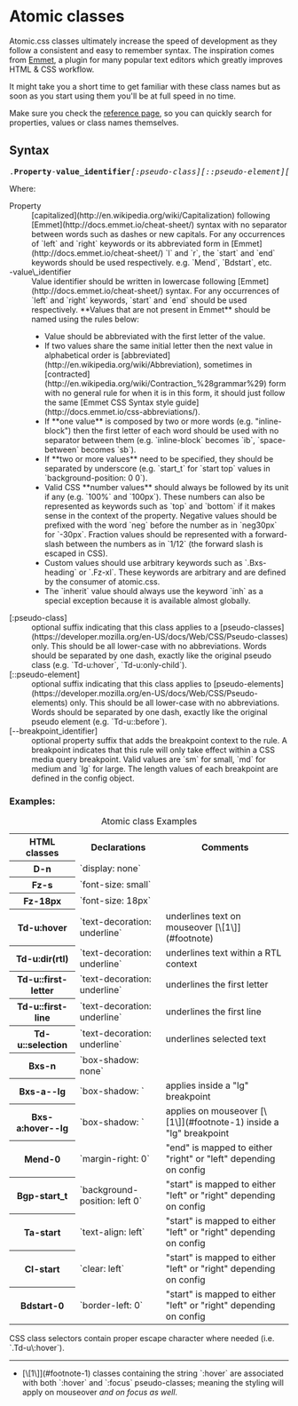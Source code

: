 # Atomic classes

Atomic.css classes ultimately increase the speed of development as they follow a consistent and easy to remember syntax. The inspiration comes from [Emmet](http://emmet.io/), a plugin for many popular text editors which greatly improves HTML & CSS workflow.

It might take you a short time to get familiar with these class names but as soon as you start using them you'll be at full speed in no time.

Make sure you check the [reference page](/reference), so you can quickly search for properties, values or class names themselves.

## Syntax

<pre>
.<strong>Property</strong>-<strong>value_identifier</strong><em>[:pseudo-class][::pseudo-element][--breakpoint_identifier]</em>
</pre>

Where:

<dl class="dl-list">
    <dt>Property</dt>
    <dd>[capitalized](http://en.wikipedia.org/wiki/Capitalization) following [Emmet](http://docs.emmet.io/cheat-sheet/) syntax with no separator between words such as dashes or new capitals. For any occurrences of `left` and `right` keywords or its abbreviated form in [Emmet](http://docs.emmet.io/cheat-sheet/) `l` and `r`, the `start` and `end` keywords should be used respectively. e.g. `Mend`, `Bdstart`, etc.</dd>
    <dt>-value\_identifier</dt>
    <dd>Value identifier should be written in lowercase following [Emmet](http://docs.emmet.io/cheat-sheet/) syntax. For any occurrences of `left` and `right` keywords, `start` and `end` should be used respectively. **Values that are not present in Emmet** should be named using the rules below:
    <ul class="ul-list">
        <li>Value should be abbreviated with the first letter of the value.</li>
        <li>If two values share the same initial letter then the next value in alphabetical order is [abbreviated](http://en.wikipedia.org/wiki/Abbreviation), sometimes in [contracted](http://en.wikipedia.org/wiki/Contraction_%28grammar%29) form with no general rule for when it is in this form, it should just follow the same [Emmet CSS Syntax style guide](http://docs.emmet.io/css-abbreviations/).</li>
        <li>If **one value** is composed by two or more words (e.g. "inline-block") then the first letter of each word should be used with no separator between them (e.g. `inline-block` becomes `ib`, `space-between` becomes `sb`).</li>
        <li>If **two or more values** need to be specified, they should be separated by underscore (e.g. `start_t` for `start top` values in `background-position: 0 0`).</li>
        <li>Valid CSS **number values** should always be followed by its unit if any (e.g. `100%` and `100px`). These numbers can also be represented as keywords such as `top` and `bottom` if it makes sense in the context of the property.  Negative values should be prefixed with the word `neg` before the number as in `neg30px` for `-30px`. Fraction values should be represented with a forward-slash between the numbers as in `1/12` (the forward slash is escaped in CSS).</li>
        <li>Custom  values should use arbitrary keywords such as `.Bxs-heading` or `.Fz-xl`. These keywords are arbitrary and are defined by the consumer of atomic.css.</li>
        <li>The `inherit` value should always use the keyword `inh` as a special exception because it is available almost globally.</li>
    </ul>
    </dd>
    <dt>[:pseudo-class]</dt>
    <dd>optional suffix indicating that this class applies to a [pseudo-classes](https://developer.mozilla.org/en-US/docs/Web/CSS/Pseudo-classes) only. This should be all lower-case with no abbreviations. Words should be separated by one dash, exactly like the original pseudo class (e.g. `Td-u:hover`, `Td-u:only-child`).</dd>
    <dt>[::pseudo-element]</dt>
    <dd>optional suffix indicating that this class applies to [pseudo-elements](https://developer.mozilla.org/en-US/docs/Web/CSS/Pseudo-elements) only. This should be all lower-case with no abbreviations. Words should be separated by one dash, exactly like the original pseudo element (e.g. `Td-u::before`).</dd>
    <dt>[--breakpoint_identifier]</dt>
    <dd>optional property suffix that adds the breakpoint context to the rule. A breakpoint indicates that this rule will only take effect within a CSS media query breakpoint. Valid values are `sm` for small, `md` for medium and `lg` for large. The length values of each breakpoint are defined in the config object.</dd>
</dl>

### Examples:

<table class="Ta-start W-100%">
    <caption class="Hidden">Atomic class Examples</caption>
    <tr>
        <th scope="col" class="P-10px">HTML classes</th>
        <th scope="col" class="P-10px">Declarations</th>
        <th scope="col" class="P-10px">Comments</th>
    </tr>
    <tr class="Bdt-1">
        <th scope="row" class="Va-t Whs-nw P-10px">D-n</th>
        <td class="Va-t C-f2438c Whs-nw P-10px">`display: none`</td>
        <td class="Va-t P-10px"></td>
    </tr>
    <tr class="Bdt-1">
        <th scope="row" class="Va-t Whs-nw P-10px">Fz-s</th>
        <td class="Va-t C-f2438c Whs-nw P-10px">`font-size: small`</td>
        <td class="Va-t P-10px"></td>
    </tr>
    <tr class="Bdt-1">
        <th scope="row" class="Va-t Whs-nw P-10px">Fz-18px</th>
        <td class="Va-t C-f2438c Whs-nw P-10px">`font-size: 18px`</td>
        <td class="Va-t P-10px"></td>
    </tr>
    <tr class="Bdt-1">
        <th scope="row" class="Va-t Whs-nw P-10px">Td-u:hover</th>
        <td class="Va-t C-f2438c Whs-nw P-10px">`text-decoration: underline`</td>
        <td class="Va-t P-10px">underlines text on mouseover [\[1\]](#footnote)<a id="footnote-1" class="D-ib"></a></td>
    </tr>
    <tr class="Bdt-1">
        <th scope="row" class="Va-t Whs-nw P-10px">Td-u:dir(rtl)</th>
        <td class="Va-t  C-f2438c Whs-nw P-10px">`text-decoration: underline`</td>
        <td class="Va-t P-10px">underlines text within a RTL context</td>
    </tr>
    <tr class="Bdt-1">
        <th scope="row" class="Va-t Whs-nw P-10px">Td-u::first-letter</th>
        <td class="Va-t  C-f2438c Whs-nw P-10px">`text-decoration: underline`</td>
        <td class="Va-t P-10px">underlines the first letter</td>
    </tr>
    <tr class="Bdt-1">
        <th scope="row" class="Va-t Whs-nw P-10px">Td-u::first-line</th>
        <td class="Va-t  C-f2438c Whs-nw P-10px">`text-decoration: underline`</td>
        <td class="Va-t P-10px">underlines the first line</td>
    </tr>
    <tr class="Bdt-1">
        <th scope="row" class="Va-t Whs-nw P-10px">Td-u::selection</th>
        <td class="Va-t  C-f2438c Whs-nw P-10px">`text-decoration: underline`</td>
        <td class="Va-t P-10px">underlines selected text</td>
    </tr>
    <tr class="Bdt-1">
        <th scope="row" class="Va-t Whs-nw P-10px">Bxs-n</th>
        <td class="Va-t  C-f2438c Whs-nw P-10px">`box-shadow: none`</td>
        <td class="Va-t P-10px"></td>
    </tr>
    <tr class="Bdt-1">
        <th scope="row" class="Va-t Whs-nw P-10px">Bxs-a--lg</th>
        <td class="Va-t  C-f2438c Whs-nw P-10px">`box-shadow: <arbitrary-value-a>`</td>
        <td class="Va-t P-10px">applies inside a "lg" breakpoint</td>
    </tr>
    <tr class="Bdt-1">
        <th scope="row" class="Va-t Whs-nw P-10px">Bxs-a:hover--lg</th>
        <td class="Va-t C-f2438c Whs-nw P-10px">`box-shadow: <arbitrary-value-a>`</td>
        <td class="Va-t P-10px">applies on mouseover [\[1\]](#footnote-1)<a id="footnote" class="D-ib"></a> inside a "lg" breakpoint</td>
    </tr>
    <tr class="Bdt-1">
        <th scope="row" class="Va-t Whs-nw P-10px">Mend-0</th>
        <td class="Va-t  C-f2438c Whs-nw P-10px">`margin-right: 0`</td>
        <td class="Va-t P-10px">"end" is mapped to either "right" or "left" depending on config</td>
    </tr>
    <tr class="Bdt-1">
        <th scope="row" class="Va-t Whs-nw P-10px">Bgp-start_t</th>
        <td class="Va-t  C-f2438c Whs-nw P-10px">`background-position: left 0`</td>
        <td class="Va-t P-10px">"start" is mapped to either "left" or "right" depending on config</td>
    </tr>
    <tr class="Bdt-1">
        <th scope="row" class="Va-t Whs-nw P-10px">Ta-start</th>
        <td class="Va-t  C-f2438c Whs-nw P-10px">`text-align: left`</td>
        <td class="Va-t P-10px">"start" is mapped to either "left" or "right" depending on config</td>
    </tr>
    <tr class="Bdt-1">
        <th scope="row" class="Va-t Whs-nw P-10px">Cl-start</th>
        <td class="Va-t  C-f2438c Whs-nw P-10px">`clear: left`</td>
        <td class="Va-t P-10px">"start" is mapped to either "left" or "right" depending on config</td>
    </tr>
    <tr class="Bdt-1">
        <th scope="row" class="Va-t Whs-nw P-10px">Bdstart-0</th>
        <td class="Va-t  C-f2438c Whs-nw P-10px">`border-left: 0`</td>
        <td class="Va-t P-10px">"start" is mapped to either "left" or "right" depending on config</td>
    </tr>
</table>

<p class="noteBox info">CSS class selectors contain proper escape character where needed (i.e. `.Td-u\:hover`).</p>

<hr class="Mt-50px">

<ul id="footnote" class="ul-list">
    <li>[\[1\]](#footnote-1) classes containing the string `:hover` are associated with both `:hover` and `:focus` pseudo-classes; meaning the styling will apply on mouseover <em>and on focus as well</em>.</li>
</ul>